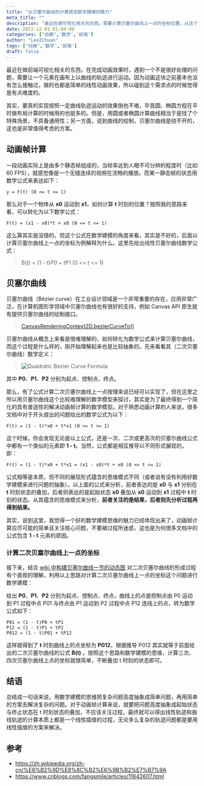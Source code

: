 ```yaml
---
title: "从贝塞尔曲线的计算感受数学建模的魅力"
meta_title: ""
description: "最近在做可视化相关的东西，需要计算贝塞尔曲线上一点的坐标位置，从这个解决过程中感受到了数学建模的魅力。"
date: 2022-12-01 01:04:00
categories: ["动画",'数学','前端']
author: "LeeZChuan"
tags: ["动画",'数学','前端']
draft: false
---
```



最近在做前端可视化相关的东西，在完成动画效果时，遇到一个不是很好处理的问题，需要让一个元素在画布上以曲线的轨迹进行运动。因为动画这块之前基本也没有怎么接触过，做的也都是简单的线性动画效果，所以碰到这个需求点的时候觉得是有点难度的。

其实，要真的实现按照一定曲线轨迹运动的效果倒也不难，毕竟圆、椭圆方程在平时做布局计算的时候用的也挺多的。但是，用圆或者椭圆计算曲线相当于是找了个特殊场景，不具备通用性；另一方面，说到曲线的绘制，贝塞尔曲线是绕不开的，这也是非常值得考虑的方案。

<!-- truncate -->

## 动画帧计算

一段动画实际上是由多个静态帧组成的，当帧率达到人眼不可分辨的程度时（比如 60 FPS），就感觉像是一个无缝连续的视频在流畅的播放。而某一静态帧的状态用数学公式来表达如下：

```
y = F(t) (0 <= t <= 1)
```

那么对于一个物体从 **x0** 运动到 **x1**，如何计算 **t** 时刻的位置？按照我的思路来看，可以转化为以下数学公式：

```
F(t) = (x1 - x0)*t + x0 (0 <= t <= 1)
```

这么算其实是没错的，但这个公式在数学建模的角度来看，其实是不好的，后面以计算贝塞尔曲线上一点的坐标为例解释为什么。这里先给出线性贝塞尔曲线数学公式：

> B(t) = (1 - t)*P0 + t*P1 (0 <= t <= 1)

## 贝塞尔曲线

贝塞尔曲线（Bézier curve）在工业设计领域是一个非常重要的存在，应用非常广泛，在计算机图形学领域中贝塞尔曲线也有很好的支持，例如 Canvas API 原生就有提供贝塞尔曲线的绘制接口。

> [CanvasRenderingContext2D.bezierCurveTo()](https://developer.mozilla.org/en-US/docs/Web/API/CanvasRenderingContext2D/bezierCurveTo)

贝塞尔曲线从概念上来看是很难理解的，如何转化为数学公式来计算贝塞尔曲线，而这个过程是什么样的，刚开始理解起来也是比较抽象的。先来看看其（二次贝塞尔曲线）数学定义：

> ![Quadratic Bezier Curve Formula](https://raw.githubusercontent.com/LeeZChuan/static-resources/dd604c85291dcdcc1ac677e8ad4c85d0aebcde12/images/Quadratic-Bezier-Curve-Formula.svg 'Quadratic Bezier Curve Formula')

其中 **P0**、**P1**、**P2** 分别为起点、控制点、终点。

那么，有了公式计算二次贝塞尔曲线上一点按理来说已经可以实现了，但在这里之所以用贝塞尔曲线这个比较难理解的数学模型来探讨，其实是为了最终得到一个简化的具有普适性的解决动画帧计算的数学模型。对于熟悉动画计算的人来说，很多文档中对于开头提出的问题给出的数学公式为以下：

```
F(t) = (1 - t)*x0 + t*x1 (0 <= t <= 1)
```

这个时候，你会发现无论是以上公式，还是一次、二次或更高次的贝塞尔曲线公式中都有一个类似的元素即 **1 - t**。当然，公式都是相互推导以不同形式展现的，即：

```
F(t) = (1 - t)*x0 + t*x1 = (x1 - x0)*t + x0 (0 <= t <= 1)
```

公式相等是本质，但不同的展现形式蕴含的思维模式不同（或者说有没有利用好数学建模来进行问题的抽象）。以上面的公式来分析，前者表达的是 **x0** 与 **x1** 分别在 **t** 时刻状态的叠加，后者则表达的是起始状态 **x0** 叠加从 **x0** 运动到 **x1** 过程中 **t** 时刻的状态。从其蕴含的思维模式来分析，**前者关注的是结果，后者则先分析过程再得到结果。**

其实，说到这里，我觉得一个好的数学建模思维的魅力已经体现出来了，动画帧计算应尽可能的简单且关注核心问题，不要被过程所迷惑，这也是为何很多文档中的公式包含 **1 - t** 元素的原因。

### 计算二次贝塞尔曲线上一点的坐标

接下来，结合 [wiki 中构建贝塞尔曲线一节的动态图](https://zh.wikipedia.org/zh-cn/%E8%B2%9D%E8%8C%B2%E6%9B%B2%E7%B7%9A#%E4%BA%8C%E6%AC%A1%E6%9B%B2%E7%B7%9A) 对二次贝塞尔曲线的形成过程有个直观的理解，利用以上思路对计算二次贝塞尔曲线上一点的坐标这个问题进行数学建模：

给出 **P0**、**P1**、**P2** 分别为起点、控制点、终点，曲线上的点是控制点由 P0 运动到 P1 过程中点 P01 与终点由 P1 运动到 P2 过程中点 P12 连线上的点，转为数学公式如下：

```
P01 = (1 - t)P0 + tP1
P12 = (1 - t)P1 + tP2
P012 = (1 - t)P01 + tP12
```

这样就得到了 **t** 时刻曲线上的点坐标为 **P012**，根据推导 P012 其实就等于前面给出的二次贝塞尔曲线的公式 **B(t)** 。按照这个思路和数学建模的思维，计算三次、四次贝塞尔曲线上点的坐标就很简单，不断叠加 t 时刻的状态即可。

## 结语

总结成一句话来说，用数学建模的思维把复杂问题高度抽象成简单问题，再用简单的方案去解决复杂的问题。对于动画帧计算来说，就要把问题高度抽象成起始状态与终止状态在 t 时刻状态的叠加，不应该关注过程，最终就可以得出线性轨迹和曲线轨迹的计算本质上都是一个线性插值的过程，无论多么复杂的轨迹问题都是要用线性插值的方案来解决。

## 参考

- https://zh.wikipedia.org/zh-cn/%E8%B2%9D%E8%8C%B2%E6%9B%B2%E7%B7%9A
- https://www.cnblogs.com/fangsmile/articles/11642607.html

